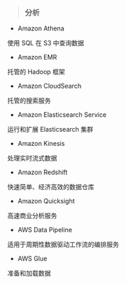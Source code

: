 > ### **分析**

* Amazon Athena
  
 使用 SQL 在 S3 中查询数据
  
* Amazon EMR
  
 托管的 Hadoop 框架 
 
* Amazon CloudSearch
  
 托管的搜索服务  

* Amazon Elasticsearch Service
  
 运行和扩展 Elasticsearch 集群 
 
* Amazon Kinesis  

 处理实时流式数据 
 
* Amazon Redshift 
 
 快速简单、经济高效的数据仓库
  
* Amazon Quicksight
  
 高速商业分析服务 
 
* AWS Data Pipeline 
 
 适用于周期性数据驱动工作流的编排服务
  
* AWS Glue  

 准备和加载数据
